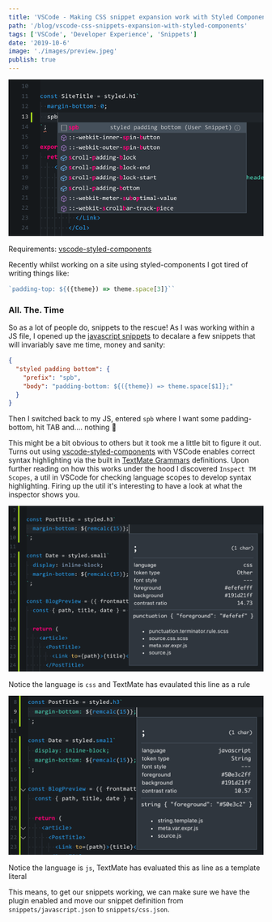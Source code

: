 ```yaml
---
title: 'VSCode - Making CSS snippet expansion work with Styled Components 💅'
path: '/blog/vscode-css-snippets-expansion-with-styled-components'
tags: ['VSCode', 'Developer Experience', 'Snippets']
date: '2019-10-6'
image: './images/preview.jpeg'
publish: true
---
```


![Result](./images/result.png)

Requirements: [vscode-styled-components](https://github.com/styled-components/vscode-styled-components)

Recently whilst working on a site using styled-components I got tired of writing things like:

```javascript
`padding-top: ${({theme}) => theme.space[3]}``
```

### All. The. Time

So as a lot of people do, snippets to the rescue! As I was working within a JS file, I opened up the [javascript snippets](https://code.visualstudio.com/docs/editor/userdefinedsnippets#_create-your-own-snippets) to decalare a few snippets that will invariably save me time, money and sanity:

```json
{
  "styled padding bottom": {
    "prefix": "spb",
    "body": "padding-bottom: ${({theme}) => theme.space[$1]};"
  }
}
```

Then I switched back to my JS, entered `spb` where I want some padding-bottom, hit TAB and.... nothing 🤔

This might be a bit obvious to others but it took me a little bit to figure it out. Turns out using [vscode-styled-components](https://github.com/styled-components/vscode-styled-components) with VSCode enables correct syntax highlighting via the built in [TextMate Grammars](https://macromates.com/manual/en/language_grammars) definitions. Upon further reading on how this works under the hood I discovered `Inspect TM Scopes`, a util in VSCode for checking language scopes to develop syntax highlighting. Firing up the util it's interesting to have a look at what the inspector shows you.

![With vscode-styled-components enabled](./images/with-plugin.png)

Notice the language is `css` and TextMate has evaulated this line as a rule

![With vscode-styled-components disabled](./images/without-plugin.png)

Notice the language is `js`, TextMate has evaluated this as line as a template literal

This means, to get our snippets working, we can make sure we have the plugin enabled and move our snippet definition from `snippets/javascript.json` to `snippets/css.json`.
